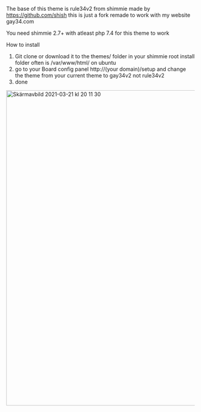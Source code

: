 
The base of this theme is rule34v2 from shimmie made by https://github.com/shish this is just a fork remade to work with my website gay34.com  

You need shimmie 2.7+ with atleast php 7.4 for this theme to work

How to install

1. Git clone or download it to the themes/ folder in your shimmie root install folder often is /var/www/html/ on ubuntu
2. go to your Board config panel http://(your domain)/setup and change the theme from your current theme to gay34v2 not rule34v2
3. done

<img width="840" alt="Skärmavbild 2021-03-21 kl  20 11 30" src="https://user-images.githubusercontent.com/76918432/111917733-dc843c00-8a81-11eb-8a6c-e3e78304ad16.png">
